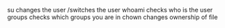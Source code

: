 su changes the user /switches the user
whoami checks who is the user
groups checks which groups you are in
chown changes ownership of file
